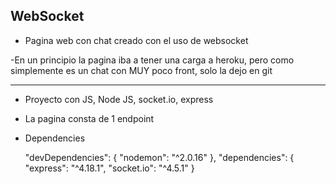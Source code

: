 ## WebSocket 

- Pagina web con chat creado con el uso de websocket

-En un principio la pagina iba a tener una carga a heroku, pero como simplemente es un chat con MUY poco front, solo la dejo en git
________________________________________________________________________________________________________________________________________

- Proyecto con JS, Node JS, socket.io, express 

- La pagina consta de 1 endpoint

- Dependencies

  "devDependencies": {
    "nodemon": "^2.0.16"
  },
  "dependencies": {
    "express": "^4.18.1",
    "socket.io": "^4.5.1"
  }
